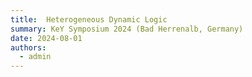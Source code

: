 ```yaml
---
title:  Heterogeneous Dynamic Logic
summary: KeY Symposium 2024 (Bad Herrenalb, Germany)
date: 2024-08-01
authors:
  - admin
---
```

